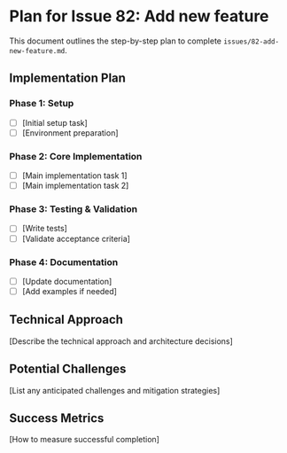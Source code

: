 # Plan for Issue 82: Add new feature

This document outlines the step-by-step plan to complete `issues/82-add-new-feature.md`.

## Implementation Plan

### Phase 1: Setup
- [ ] [Initial setup task]
- [ ] [Environment preparation]

### Phase 2: Core Implementation
- [ ] [Main implementation task 1]
- [ ] [Main implementation task 2]

### Phase 3: Testing & Validation
- [ ] [Write tests]
- [ ] [Validate acceptance criteria]

### Phase 4: Documentation
- [ ] [Update documentation]
- [ ] [Add examples if needed]

## Technical Approach
[Describe the technical approach and architecture decisions]

## Potential Challenges
[List any anticipated challenges and mitigation strategies]

## Success Metrics
[How to measure successful completion]
